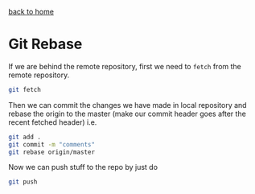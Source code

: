 [back to home](../README.md)

# Git Rebase

If we are behind the remote repository, first we need to `fetch` from
the remote repository.

```bash
git fetch
```

Then we can commit the changes we have made in local repository and
rebase the origin to the master (make our commit header goes after
the recent fetched header) i.e.

```bash
git add .
git commit -m "comments"
git rebase origin/master
```

Now we can push stuff to the repo by just do

```bash
git push
```

